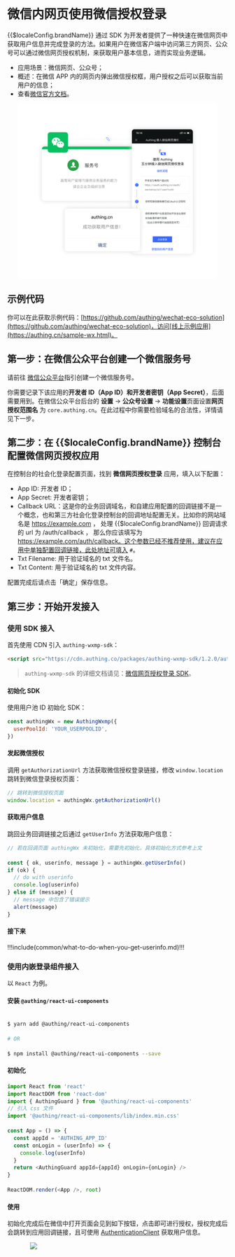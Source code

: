 # 微信内网页使用微信授权登录

<LastUpdated/>

{{$localeConfig.brandName}} 通过 SDK 为开发者提供了一种快速在微信网页中获取用户信息并完成登录的方法。如果用户在微信客户端中访问第三方网页、公众号可以通过微信网页授权机制，来获取用户基本信息，进而实现业务逻辑。

- 应用场景：微信网页、公众号；
- 概述：在微信 APP 内的网页内弹出微信授权框，用户授权之后可以获取当前用户的信息；
- 查看[微信官方文档](https://developers.weixin.qq.com/doc/offiaccount/OA_Web_Apps/Wechat_webpage_authorization.html)。

<img src="./images/wechat-web-authorize.png" height="400px" style="display:block;margin: 0 auto;"/>

## 示例代码

你可以在此获取示例代码：[https://github.com/authing/wechat-eco-solution](https://github.com/authing/wechat-eco-solution)，访问[线上示例应用](https://authing.cn/sample-wx.html)。

## 第一步：在微信公众平台创建一个微信服务号

请前往 [微信公众平台](https://mp.weixin.qq.com/cgi-bin/readtemplate?t=register/step1_tmpl&lang=zh_CN&token=)指引创建一个微信服务号。

你需要记录下该应用的**开发者 ID（App ID）**和**开发者密钥（App Secret）**，后面需要用到。在微信公众平台后台的 **设置** -> **公众号设置** -> **功能设置**页面设置**网页授权范围名** 为 `core.authing.cn`。在此过程中你需要检验域名的合法性，详情请见下一步。

## 第二步：在 {{$localeConfig.brandName}} 控制台配置微信网页授权应用

在控制台的社会化登录配置页面，找到 **微信网页授权登录** 应用，填入以下配置：

- App ID: 开发者 ID；
- App Secret: 开发者密钥；
- Callback URL：这是你的业务回调域名，和自建应用配置的回调链接不是一个概念，也和第三方社会化登录控制台的回调地址配置无关。比如你的网站域名是 https://example.com ， 处理 {{$localeConfig.brandName}} 回调请求的 url 为 /auth/callback ， 那么你应该填写为 https://example.com/auth/callback。这个参数已经不推荐使用，建议在应用中单独配置回调链接，此处地址可填入 `#`。
- Txt Filename: 用于验证域名的 txt 文件名。
- Txt Content: 用于验证域名的 txt 文件内容。

配置完成后请点击「确定」保存信息。

## 第三步：开始开发接入

### 使用 SDK 接入

首先使用 CDN 引入 `authing-wxmp-sdk`：

```html
<script src="https://cdn.authing.co/packages/authing-wxmp-sdk/1.2.0/authing-wxmp-sdk.min.js"></script>
```

> `authing-wxmp-sdk` 的详细文档请见：[微信网页授权登录 SDK](/reference/sdk-for-wxmp.md)。

#### 初始化 SDK

使用用户池 ID 初始化 SDK：

```javascript
const authingWx = new AuthingWxmp({
  userPoolId: 'YOUR_USERPOOLID',
})
```

#### 发起微信授权

调用 `getAuthorizationUrl` 方法获取微信授权登录链接，修改 `window.location` 跳转到微信登录授权页面：

```javascript
// 跳转到微信授权页面
window.location = authingWx.getAuthorizationUrl()
```

#### 获取用户信息

跳回业务回调链接之后通过 `getUserInfo` 方法获取用户信息：

```javascript
// 若在回调页面 authingWx 未初始化，需要先初始化，具体初始化方式参考上文

const { ok, userinfo, message } = authingWx.getUserInfo()
if (ok) {
  // do with userinfo
  console.log(userinfo)
} else if (message) {
  // message 中包含了错误提示
  alert(message)
}
```

#### 接下来

!!!include(common/what-to-do-when-you-get-userinfo.md)!!!

### 使用内嵌登录组件接入

以 `React` 为例。

#### 安装 `@authing/react-ui-components`

```bash

$ yarn add @authing/react-ui-components

# OR

$ npm install @authing/react-ui-components --save


```

#### 初始化

```js
import React from 'react'
import ReactDOM from 'react-dom'
import { AuthingGuard } from '@authing/react-ui-components'
// 引入 css 文件
import '@authing/react-ui-components/lib/index.min.css'

const App = () => {
  const appId = 'AUTHING_APP_ID'
  const onLogin = (userInfo) => {
    console.log(userInfo)
  }
  return <AuthingGuard appId={appId} onLogin={onLogin} />
}

ReactDOM.render(<App />, root)
```

#### 使用

初始化完成后在微信中打开页面会见到如下按钮，点击即可进行授权，授权完成后会跳转到应用回调链接，且可使用 [AuthenticationClient](/reference/sdk-for-node/authentication/AuthenticationClient) 获取用户信息。

<img src="~@imagesZhCn/guides/wechat-ecosystem/wechat-webpage-authorization/1.jpeg" style="width: 400px;display: block;margin: 0 auto" class="md-img-padding" />

</IntegrationDetailCard>
